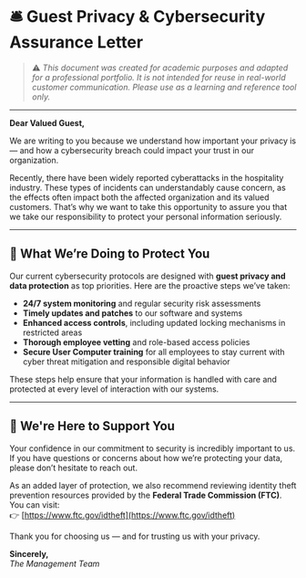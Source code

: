 # 🛎️ Guest Privacy & Cybersecurity Assurance Letter

> ⚠️ _This document was created for academic purposes and adapted for a professional portfolio. It is not intended for reuse in real-world customer communication. Please use as a learning and reference tool only._

---

**Dear Valued Guest,**

We are writing to you because we understand how important your privacy is — and how a cybersecurity breach could impact your trust in our organization.

Recently, there have been widely reported cyberattacks in the hospitality industry. These types of incidents can understandably cause concern, as the effects often impact both the affected organization and its valued customers. That’s why we want to take this opportunity to assure you that we take our responsibility to protect your personal information seriously.

---

## 🔐 What We’re Doing to Protect You

Our current cybersecurity protocols are designed with **guest privacy and data protection** as top priorities. Here are the proactive steps we’ve taken:

- **24/7 system monitoring** and regular security risk assessments  
- **Timely updates and patches** to our software and systems  
- **Enhanced access controls**, including updated locking mechanisms in restricted areas  
- **Thorough employee vetting** and role-based access policies  
- **Secure User Computer training** for all employees to stay current with cyber threat mitigation and responsible digital behavior

These steps help ensure that your information is handled with care and protected at every level of interaction with our systems.

---

## 🤝 We're Here to Support You

Your confidence in our commitment to security is incredibly important to us. If you have questions or concerns about how we’re protecting your data, please don’t hesitate to reach out.

As an added layer of protection, we also recommend reviewing identity theft prevention resources provided by the **Federal Trade Commission (FTC)**. You can visit:  
👉 [https://www.ftc.gov/idtheft](https://www.ftc.gov/idtheft)

Thank you for choosing us — and for trusting us with your privacy.

**Sincerely,**  
_The Management Team_
